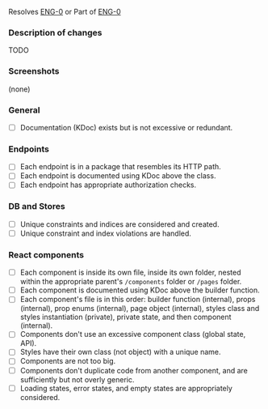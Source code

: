 Resolves [ENG-0](https://limberapp.atlassian.net/browse/ENG-0)
or
Part of [ENG-0](https://limberapp.atlassian.net/browse/ENG-0)

### Description of changes

TODO

### Screenshots

(none)

### General

- [ ] Documentation (KDoc) exists but is not excessive or redundant.

### Endpoints

- [ ] Each endpoint is in a package that resembles its HTTP path.
- [ ] Each endpoint is documented using KDoc above the class.
- [ ] Each endpoint has appropriate authorization checks.

### DB and Stores

- [ ] Unique constraints and indices are considered and created.
- [ ] Unique constraint and index violations are handled.

### React components

- [ ] Each component is inside its own file, inside its own folder, nested within the appropriate parent's `/components` folder or `/pages` folder.
- [ ] Each component is documented using KDoc above the builder function.
- [ ] Each component's file is in this order: builder function (internal), props (internal), prop enums (internal), page object (internal), styles class and styles instantiation (private), private state, and then component (internal).
- [ ] Components don't use an excessive component class (global state, API).
- [ ] Styles have their own class (not object) with a unique name.
- [ ] Components are not too big.
- [ ] Components don't duplicate code from another component, and are sufficiently but not overly generic.
- [ ] Loading states, error states, and empty states are appropriately considered.
